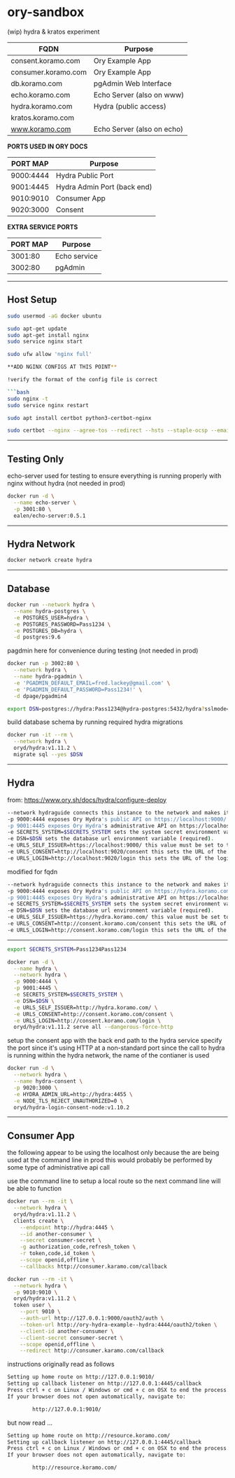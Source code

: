 # ory-sandbox
(wip) hydra &amp; kratos experiment

| FQDN | Purpose |
|----|----|
| consent.koramo.com	| Ory Example App |
| consumer.koramo.com	| Ory Example App |
| db.koramo.com	      | pgAdmin Web Interface |
| echo.koramo.com	    | Echo Server (also on www) |
| hydra.koramo.com	  | Hydra (public access)   |
| kratos.koramo.com	  | |
| www.koramo.com      | Echo Server (also on echo) |

**PORTS USED IN ORY DOCS**

| PORT MAP | Purpose |
|----|----|
| 9000:4444 | Hydra Public Port   |
| 9001:4445 | Hydra Admin Port (back end)   |
| 9010:9010 | Consumer App   |
| 9020:3000 | Consent 

**EXTRA SERVICE PORTS**

| PORT MAP | Purpose |
|----|----|
| 3001:80   | Echo service   |
| 3002:80   | pgAdmin   |

-----

## Host Setup

```bash
sudo usermod -aG docker ubuntu

sudo apt-get update
sudo apt-get install nginx
sudo service nginx start

sudo ufw allow 'nginx full'

**ADD NGINX CONFIGS AT THIS POINT**

!verify the format of the config file is correct

```bash
sudo nginx -t
sudo service nginx restart

sudo apt install certbot python3-certbot-nginx

sudo certbot --nginx --agree-tos --redirect --hsts --staple-ocsp --email fred.lackey@gmail.com -d auth.koramo.com,consent.koramo.com,consumer.koramo.com,db.koramo.com,echo.koramo.com,hydra.koramo.com,kratos.koramo.com,members.koramo.com,resource.koramo.com,userapp.koramo.com,www.koramo.com,koramo.com
```

-----

## Testing Only

echo-server used for testing to ensure everything is running properly with nginx without hydra (not needed in prod)

```bash
docker run -d \
  --name echo-server \
  -p 3001:80 \
  ealen/echo-server:0.5.1
```
-----

## Hydra Network

```bash
docker network create hydra
```
-----

## Database

```bash
docker run --network hydra \
  --name hydra-postgres \
  -e POSTGRES_USER=hydra \
  -e POSTGRES_PASSWORD=Pass1234 \
  -e POSTGRES_DB=hydra \
  -d postgres:9.6
```
pagdmin here for convenience during testing (not needed in prod)

```bash
docker run -p 3002:80 \
  --network hydra \
  --name hydra-pgadmin \
  -e 'PGADMIN_DEFAULT_EMAIL=fred.lackey@gmail.com' \
  -e 'PGADMIN_DEFAULT_PASSWORD=Pass1234!' \
  -d dpage/pgadmin4

export DSN=postgres://hydra:Pass1234@hydra-postgres:5432/hydra?sslmode=disable
```
build database schema by running required hydra migrations

```bash
docker run -it --rm \
  --network hydra \
  oryd/hydra:v1.11.2 \
  migrate sql --yes $DSN
```
-----

## Hydra

from: https://www.ory.sh/docs/hydra/configure-deploy

```bash
--network hydraguide connects this instance to the network and makes it possible to connect to the PostgreSQL database.
-p 9000:4444 exposes Ory Hydra's public API on https://localhost:9000/.
-p 9001:4445 exposes Ory Hydra's administrative API on https://localhost:9001/.
-e SECRETS_SYSTEM=$SECRETS_SYSTEM sets the system secret environment variable (required).
-e DSN=$DSN sets the database url environment variable (required).
-e URLS_SELF_ISSUER=https://localhost:9000/ this value must be set to the publicly available URL of Ory Hydra (required).
-e URLS_CONSENT=http://localhost:9020/consent this sets the URL of the consent provider (required). We will set up the service that handles requests at that URL in the next sections.
-e URLS_LOGIN=http://localhost:9020/login this sets the URL of the login provider (required). We will set up the service that handles requests at that URL in the next sections.
```
modified for fqdn

```bash
--network hydraguide connects this instance to the network and makes it possible to connect to the PostgreSQL database.
-p 9000:4444 exposes Ory Hydra's public API on https://hydra.koramo.com/.
-p 9001:4445 exposes Ory Hydra's administrative API on https://localhost:9001/.
-e SECRETS_SYSTEM=$SECRETS_SYSTEM sets the system secret environment variable (required).
-e DSN=$DSN sets the database url environment variable (required).
-e URLS_SELF_ISSUER=https://hydra.koramo.com/ this value must be set to the publicly available URL of Ory Hydra (required).
-e URLS_CONSENT=http://consent.koramo.com/consent this sets the URL of the consent provider (required). We will set up the service that handles requests at that URL in the next sections.
-e URLS_LOGIN=http://consent.koramo.com/login this sets the URL of the login provider (required). We will set up the service that handles requests at that URL in the next sections.
```
-----

```bash
export SECRETS_SYSTEM=Pass1234Pass1234

docker run -d \
  --name hydra \
  --network hydra \
  -p 9000:4444 \
  -p 9001:4445 \
  -e SECRETS_SYSTEM=$SECRETS_SYSTEM \
  -e DSN=$DSN \
  -e URLS_SELF_ISSUER=http://hydra.koramo.com/ \
  -e URLS_CONSENT=http://consent.koramo.com/consent \
  -e URLS_LOGIN=http://consent.koramo.com/login \
  oryd/hydra:v1.11.2 serve all --dangerous-force-http
```
setup the consent app with the back end path to the hydra service
specify the port since it's using HTTP at a non-standard port
since the call to hydra is running within the hydra network, the name of the contianer is used

```bash
docker run -d \
  --network hydra \
  --name hydra-consent \
  -p 9020:3000 \
  -e HYDRA_ADMIN_URL=http://hydra:4455 \
  -e NODE_TLS_REJECT_UNAUTHORIZED=0 \
  oryd/hydra-login-consent-node:v1.10.2
```
-----

## Consumer App

the following appear to be using the localhost only because the are being used at the command line
in prod this would probably be performed by some type of administrative api call

use the command line to setup a local route so the next command line will be able to function  

```bash
docker run --rm -it \
  --network hydra \
  oryd/hydra:v1.11.2 \
  clients create \
    --endpoint http://hydra:4445 \
    --id another-consumer \
    --secret consumer-secret \
    -g authorization_code,refresh_token \
    -r token,code,id_token \
    --scope openid,offline \
    --callbacks http://consumer.karamo.com/callback

docker run --rm -it \
  --network hydra \
  -p 9010:9010 \
  oryd/hydra:v1.11.2 \
  token user \
    --port 9010 \
    --auth-url http://127.0.0.1:9000/oauth2/auth \
    --token-url http://ory-hydra-example--hydra:4444/oauth2/token \
    --client-id another-consumer \
    --client-secret consumer-secret \
    --scope openid,offline \
    --redirect http://consumer.karamo.com/callback
```
instructions originally read as follows

```bash
Setting up home route on http://127.0.0.1:9010/
Setting up callback listener on http://127.0.0.1:4445/callback
Press ctrl + c on Linux / Windows or cmd + c on OSX to end the process.
If your browser does not open automatically, navigate to:

        http://127.0.0.1:9010/
```
but now read ...

```bash
Setting up home route on http://resource.koramo.com/
Setting up callback listener on http://127.0.0.1:4445/callback
Press ctrl + c on Linux / Windows or cmd + c on OSX to end the process.
If your browser does not open automatically, navigate to:

        http://resource.koramo.com/
```